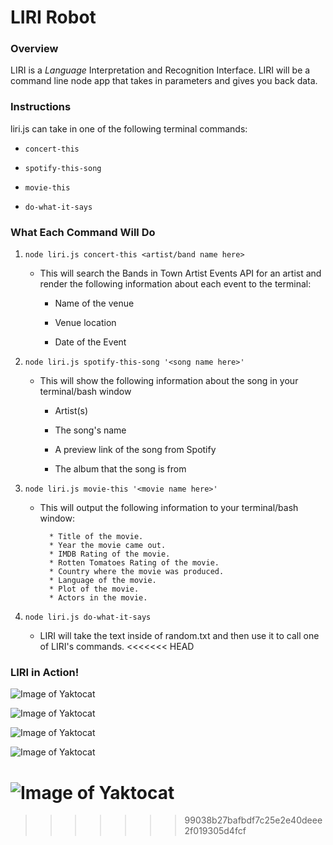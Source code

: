 # LIRI Robot

### Overview

LIRI is a _Language_ Interpretation and Recognition Interface. LIRI will be a command line node app that takes in parameters and gives you back data.

### Instructions

liri.js can take in one of the following terminal commands:

   * `concert-this`

   * `spotify-this-song`

   * `movie-this`

   * `do-what-it-says`

### What Each Command Will Do

1. `node liri.js concert-this <artist/band name here>`

   * This will search the Bands in Town Artist Events API for an artist and render the following information about each event to the terminal:

     * Name of the venue

     * Venue location

     * Date of the Event

2. `node liri.js spotify-this-song '<song name here>'`

   * This will show the following information about the song in your terminal/bash window

     * Artist(s)

     * The song's name

     * A preview link of the song from Spotify

     * The album that the song is from


3. `node liri.js movie-this '<movie name here>'`

   * This will output the following information to your terminal/bash window:

     ```
       * Title of the movie.
       * Year the movie came out.
       * IMDB Rating of the movie.
       * Rotten Tomatoes Rating of the movie.
       * Country where the movie was produced.
       * Language of the movie.
       * Plot of the movie.
       * Actors in the movie.
     ```

4. `node liri.js do-what-it-says`

     * LIRI will take the text inside of random.txt and then use it to call one of LIRI's commands.
<<<<<<< HEAD



### LIRI in Action!

![Image of Yaktocat](https://octodex.github.com/images/yaktocat.png)

![Image of Yaktocat](https://octodex.github.com/images/yaktocat.png)

![Image of Yaktocat](https://octodex.github.com/images/yaktocat.png)

![Image of Yaktocat](https://octodex.github.com/images/yaktocat.png)

![Image of Yaktocat](https://octodex.github.com/images/yaktocat.png)
=======
>>>>>>> 99038b27bafbdf7c25e2e40deee2f019305d4fcf
